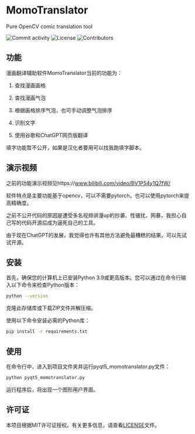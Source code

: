 # MomoTranslator
Pure OpenCV comic translation tool

![Commit activity](https://img.shields.io/github/commit-activity/m/alicewish/MomoTranslator)
![License](https://img.shields.io/github/license/alicewish/MomoTranslator)
![Contributors](https://img.shields.io/github/contributors/alicewish/MomoTranslator)

## 功能

漫画翻译辅助软件MomoTranslator当前的功能为：

1. 查找漫画画格

2. 查找漫画气泡

3. 根据画格排序气泡，也可手动调整气泡排序

4. 识别文字

5. 使用谷歌和ChatGPT网页版翻译

填字功能暂不公开，如果是汉化者要用可以找我跑填字脚本。

## 演示视频

之前的功能演示视频见https://www.bilibili.com/video/BV1P54y1Q7fW/

软件特点是主要功能基于opencv，可以不需要pytorch，也可以使用pytorch来提高精确度。

之前不公开代码的原因是遭受多名视频讲漫up的抄袭、性骚扰、网暴，我担心自己写的代码开源后成为逼死自己的工具。

由于现在ChatGPT的发展，我觉得也许有其他方法避免最糟糕的结果，可以先试试开源。

## 安装

首先，确保您的计算机上已安装Python 3.9或更高版本。您可以通过在命令行输入以下命令来检查Python版本：
```bash
python --version
```

克隆此存储库或下载ZIP文件并解压缩。

使用以下命令安装必需的Python库：
```bash
pip install -r requirements.txt
```

## 使用

在命令行中，进入到项目文件夹并运行pyqt5_momotranslator.py文件：

```bash
python pyqt5_momotranslator.py
```

运行程序后，将出现一个图形用户界面。

## 许可证

本项目根据MIT许可证授权。有关更多信息，请查看[LICENSE](https://github.com/alicewish/MomoTranslator/blob/main/LICENSE)文件。
